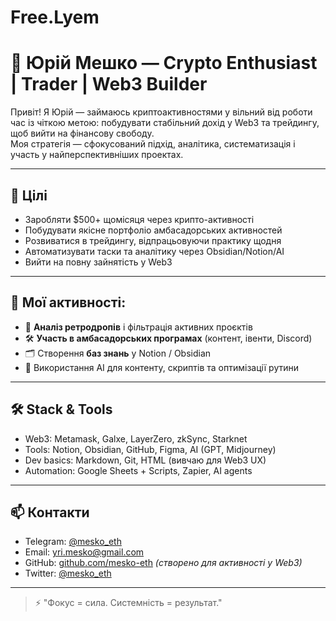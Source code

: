 # Free.Lyem

# 🧠 Юрій Мешко — Crypto Enthusiast | Trader | Web3 Builder

Привіт! Я Юрій — займаюсь криптоактивностями у вільний від роботи час із чіткою метою: побудувати стабільний дохід у Web3 та трейдингу, щоб вийти на фінансову свободу.  
Моя стратегія — сфокусований підхід, аналітика, систематизація і участь у найперспективніших проектах.

---

## 🚀 Цілі

- Заробляти $500+ щомісяця через крипто-активності
- Побудувати якісне портфоліо амбасадорських активностей
- Розвиватися в трейдингу, відпрацьовуючи практику щодня
- Автоматизувати таски та аналітику через Obsidian/Notion/AI
- Вийти на повну зайнятість у Web3

---

## 🧩 Мої активності:

- 🧠 **Аналіз ретродропів** і фільтрація активних проєктів
- 🛠️ **Участь в амбасадорських програмах** (контент, івенти, Discord)
- 🗂️ Створення **баз знань** у Notion / Obsidian
- 🤖 Використання AI для контенту, скриптів та оптимізації рутини

---

## 🛠️ Stack & Tools

- Web3: Metamask, Galxe, LayerZero, zkSync, Starknet
- Tools: Notion, Obsidian, GitHub, Figma, AI (GPT, Midjourney)
- Dev basics: Markdown, Git, HTML (вивчаю для Web3 UX)
- Automation: Google Sheets + Scripts, Zapier, AI agents

---

## 📫 Контакти

- Telegram: [@mesko_eth](https://t.me/mesko_eth)
- Email: yri.mesko@gmail.com
- GitHub: [github.com/mesko-eth](https://github.com/mesko-eth) *(створено для активності у Web3)*
- Twitter: [@mesko_eth](https://twitter.com/mesko_eth)

---

> ⚡ "Фокус = сила. Системність = результат."


